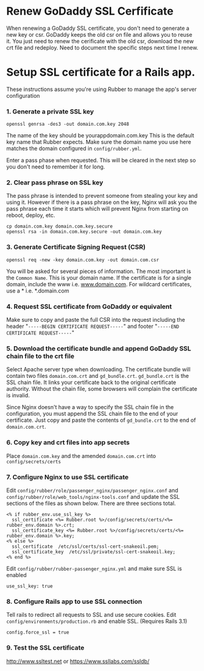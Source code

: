 # Renew GoDaddy SSL Cerfificate

When renewing a GoDaddy SSL certificate, you don't need to generate a new key or csr. GoDaddy
keeps the old csr on file and allows you to reuse it. You just need to renew the cerificate
with the old csr, download the new crt file and redeploy. Need to document the specific steps next
time I renew.

# Setup SSL certificate for a Rails app.

These instructions assume you're using Rubber to manage the app's server configuration

### 1. Generate a private SSL key

    openssl genrsa -des3 -out domain.com.key 2048

The name of the key should be yourappdomain.com.key This is the default key name that
Rubber expects. Make sure the domain name you use here matches the domain configured in
`config/rubber.yml`.

Enter a pass phase when requested. This will be cleared in the next step so
you don't need to remember it for long.

### 2. Clear pass phrase on SSL key

The pass phrase is intended to prevent someone from stealing your key and using it.
However if there is a pass phrase on the key, Nginx will ask you the pass phrase
each time it starts which will prevent Nginx from starting on reboot, deploy, etc.

    cp domain.com.key domain.com.key.secure
    openssl rsa -in domain.com.key.secure -out domain.com.key

### 3. Generate Certificate Signing Request (CSR)

    openssl req -new -key domain.com.key -out domain.com.csr

You will be asked for several pieces of information. The most important is the
`Common Name`. This is your domain name. If the certificate is for a single
domain, include the www i.e. www.domain.com. For wildcard certificates, use
a * i.e. *.domain.com

### 4. Request SSL certificate from GoDaddy or equivalent

Make sure to copy and paste the full CSR into the request including the header
"`-----BEGIN CERTIFICATE REQUEST-----`" and footer "`-----END CERTIFICATE REQUEST-----`"

### 5. Download the certificate bundle and append GoDaddy SSL chain file to the crt file

Select Apache server type when downloading. The certificate bundle will contain two
files `domain.com.crt` and `gd_bundle.crt`. `gd_bundle.crt` is the SSL chain file.
It links your certificate back to the original certificate authority. Without the chain
file, some browsers will complain the certificate is invalid.

Since Nginx doesn't have a way to specify the SSL chain file in the configuration,
you must append the SSL chain file to the end of your certificate. Just copy and paste
the contents of `gd_bundle.crt` to the end of `domain.com.crt`.

### 6. Copy key and crt files into app secrets

Place `domain.com.key` and the amended `domain.com.crt` into `config/secrets/certs`

### 7. Configure Nginx to use SSL certificate

Edit `config/rubber/role/passenger_nginx/passenger_nginx.conf` and
`config/rubber/role/web_tools/nginx-tools.conf` and update the SSL sections of the
files as shown below. There are three sections total.

    <% if rubber_env.use_ssl_key %>
      ssl_certificate <%= Rubber.root %>/config/secrets/certs/<%= rubber_env.domain %>.crt;
      ssl_certificate_key <%= Rubber.root %>/config/secrets/certs/<%= rubber_env.domain %>.key;
    <% else %>
      ssl_certificate  /etc/ssl/certs/ssl-cert-snakeoil.pem;
      ssl_certificate_key  /etc/ssl/private/ssl-cert-snakeoil.key;
    <% end %>
    
Edit `config/rubber/rubber-passenger_nginx.yml` and make sure SSL is enabled

    use_ssl_key: true

### 8. Configure Rails app to use SSL connection

Tell rails to redirect all requests to SSL and use secure cookies. Edit
`config/environments/production.rb` and enable SSL. (Requires Rails 3.1)

    config.force_ssl = true

### 9. Test the SSL certificate

<http://www.ssltest.net> or <https://www.ssllabs.com/ssldb/>
